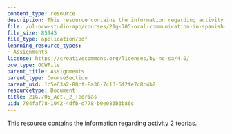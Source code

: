 ```yaml
---
content_type: resource
description: This resource contains the information regarding activity 2 teorias.
file: /ol-ocw-studio-app/courses/21g-705-oral-communication-in-spanish-spring-2004/704faf7810424dfbd778b0e083b3b86c_MIT21G_705S04_act2teorias.pdf
file_size: 85945
file_type: application/pdf
learning_resource_types:
- Assignments
license: https://creativecommons.org/licenses/by-nc-sa/4.0/
ocw_type: OCWFile
parent_title: Assignments
parent_type: CourseSection
parent_uid: 1c5e63a2-88cf-8a36-7c13-6f2fe7c8c4b2
resourcetype: Document
title: 21G.705_Act._2_Teorias
uid: 704faf78-1042-4dfb-d778-b0e083b3b86c
---
```

This resource contains the information regarding activity 2 teorias.